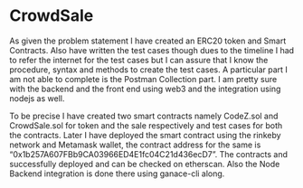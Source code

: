 # CrowdSale
As given the problem statement I have created an ERC20 token and Smart Contracts. Also have written the test cases though dues to the timeline I had to refer the internet for the test cases but I can assure that I know the procedure, syntax and methods to create the test cases. A particular part I am not able to complete is the Postman Collection part. I am pretty sure with the backend and the front end using web3 and the integration using nodejs as well.

To be precise I have created two smart contracts namely CodeZ.sol and CrowdSale.sol for token and the sale respectively and test cases for both the contracts. Later I have deployed the smart contract using the rinkeby network and Metamask wallet, the contract address for the same is “0x1b257A607FBb9CA03966ED4E1fc04C21d436ecD7”. The contracts and successfully deployed and can be checked on etherscan. Also the Node Backend integration is done there using ganace-cli along.